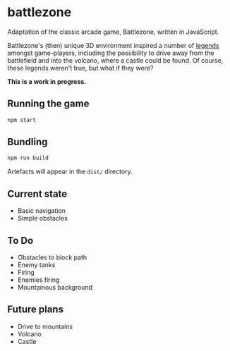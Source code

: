 # battlezone
Adaptation of the classic arcade game, Battlezone, written in JavaScript.

Battlezone's (then) unique 3D environment inspired a number of
[legends](http://www.recroom-amusements.com/aboutbattlezone.htm) amongst game-players,
including the possibility to drive away from the battlefield and into the volcano, where a
castle could be found. Of course, these legends weren't true, but what if they were?

**This is a work in progress.**

## Running the game

```bash
npm start
```

## Bundling

```bash
npm run build
```

Artefacts will appear in the `dist/` directory.

## Current state

* Basic navigation
* Simple obstacles

## To Do

* Obstacles to block path
* Enemy tanks
* Firing
* Enemies firing
* Mountainous background

## Future plans

* Drive to mountains
* Volcano
* Castle
